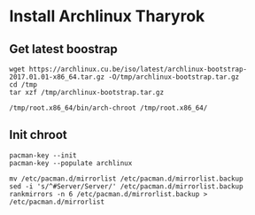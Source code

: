 # Install Archlinux Tharyrok
## Get latest boostrap
```
wget https://archlinux.cu.be/iso/latest/archlinux-bootstrap-2017.01.01-x86_64.tar.gz -O/tmp/archlinux-bootstrap.tar.gz
cd /tmp
tar xzf /tmp/archlinux-bootstrap.tar.gz

/tmp/root.x86_64/bin/arch-chroot /tmp/root.x86_64/
```
## Init chroot
```
pacman-key --init
pacman-key --populate archlinux

mv /etc/pacman.d/mirrorlist /etc/pacman.d/mirrorlist.backup
sed -i 's/^#Server/Server/' /etc/pacman.d/mirrorlist.backup
rankmirrors -n 6 /etc/pacman.d/mirrorlist.backup > /etc/pacman.d/mirrorlist
```
